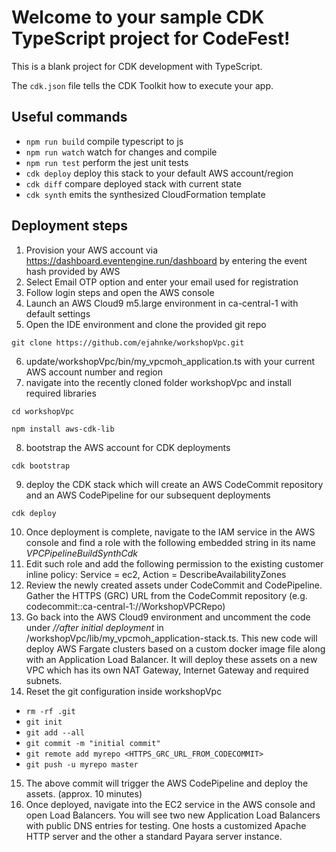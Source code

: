 # Welcome to your sample CDK TypeScript project for CodeFest!

This is a blank project for CDK development with TypeScript.

The `cdk.json` file tells the CDK Toolkit how to execute your app.

## Useful commands

* `npm run build`   compile typescript to js
* `npm run watch`   watch for changes and compile
* `npm run test`    perform the jest unit tests
* `cdk deploy`      deploy this stack to your default AWS account/region
* `cdk diff`        compare deployed stack with current state
* `cdk synth`       emits the synthesized CloudFormation template

## Deployment steps

1. Provision your AWS account via https://dashboard.eventengine.run/dashboard by entering the event hash provided by AWS
2. Select Email OTP option and enter your email used for registration
3. Follow login steps and open the AWS console
4. Launch an AWS Cloud9 m5.large environment in ca-central-1 with default settings
5. Open the IDE environment and clone the provided git repo
```
git clone https://github.com/ejahnke/workshopVpc.git
```
6. update/workshopVpc/bin/my_vpcmoh_application.ts with your current AWS account number and region
7. navigate into the recently cloned folder workshopVpc and install required libraries
```
cd workshopVpc
```
```
npm install aws-cdk-lib
```
8. bootstrap the AWS account for CDK deployments
```
cdk bootstrap
```
9. deploy the CDK stack which will create an AWS CodeCommit repository and an AWS CodePipeline for our subsequent deployments
```
cdk deploy
```
10. Once deployment is complete, navigate to the IAM service in the AWS console and find a role with the following embedded string in its name *VPCPipelineBuildSynthCdk*
11. Edit such role and add the following permission to the existing customer inline policy: Service =  ec2, Action = DescribeAvailabilityZones
12. Review the newly created assets under CodeCommit and CodePipeline. Gather the HTTPS (GRC) URL from the CodeCommit repository (e.g. codecommit::ca-central-1://WorkshopVPCRepo)
13. Go back into the AWS Cloud9 environment and uncomment the code under *//after initial deployment* in /workshopVpc/lib/my_vpcmoh_application-stack.ts. This new code will deploy AWS Fargate clusters based on a custom docker image file along with an Application Load Balancer. It will deploy these assets on a new VPC which has its own NAT Gateway, Internet Gateway and required subnets.
14. Reset the git configuration inside workshopVpc
- `rm -rf .git`
- `git init`
- `git add --all`
- `git commit -m "initial commit"`
- `git remote add myrepo <HTTPS_GRC_URL_FROM_CODECOMMIT>`
- `git push -u myrepo master`
15. The above commit will trigger the AWS CodePipeline and deploy the assets. (approx. 10 minutes)
16. Once deployed, navigate into the EC2 service in the AWS console and open Load Balancers. You will see two new Application Load Balancers with public DNS entries for testing. One hosts a customized Apache HTTP server and the other a standard Payara server instance.
